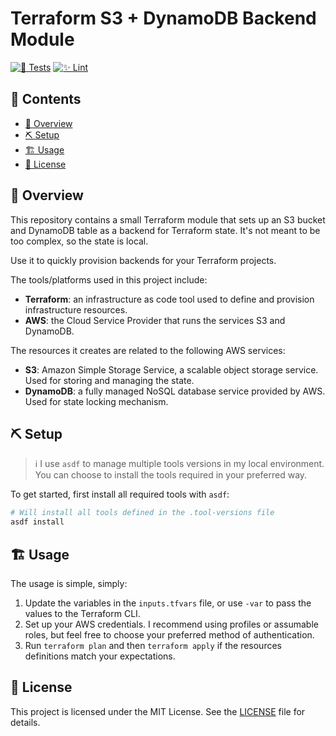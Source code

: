 <!-- omit in toc -->
# Terraform S3 + DynamoDB Backend Module

[![🧪 Tests](https://github.com/angelmadames/terraform-s3-dynamodb-backend/actions/workflows/test.yml/badge.svg)](https://github.com/angelmadames/terraform-s3-dynamodb-backend/actions/workflows/test.yml)
[![✨ Lint](https://github.com/angelmadames/terraform-s3-dynamodb-backend/actions/workflows/tflint.yml/badge.svg)](https://github.com/angelmadames/terraform-s3-dynamodb-backend/actions/workflows/tflint.yml)

<!-- omit in toc -->
## 📑 Contents

- [📘 Overview](#-overview)
- [⛏️ Setup](#️-setup)
- [🏗️ Usage](#️-usage)
- [🔖 License](#-license)

## 📘 Overview

This repository contains a small Terraform module that sets up an S3 bucket and DynamoDB table as a backend for Terraform state. It's not meant to be too complex, so the state is local.

Use it to quickly provision backends for your Terraform projects.

The tools/platforms used in this project include:

- **Terraform**: an infrastructure as code tool used to define and provision infrastructure resources.
- **AWS**: the Cloud Service Provider that runs the services S3 and DynamoDB.

The resources it creates are related to the following AWS services:

- **S3**: Amazon Simple Storage Service, a scalable object storage service.
  Used for storing and managing the state.
- **DynamoDB**: a fully managed NoSQL database service provided by AWS.
  Used for state locking mechanism.

## ⛏️ Setup

> ℹ️ I use `asdf` to manage multiple tools versions in my local environment.
> You can choose to install the tools required in your preferred way.

To get started, first install all required tools with `asdf`:

```bash
# Will install all tools defined in the .tool-versions file
asdf install
```

## 🏗️ Usage

The usage is simple, simply:

1. Update the variables in the `inputs.tfvars` file, or use `-var` to pass the values to the Terraform CLI.
2. Set up your AWS credentials. I recommend using profiles or assumable roles, but feel free
   to choose your preferred method of authentication.
3. Run `terraform plan` and then `terraform apply` if the resources definitions match your expectations.

## 🔖 License

This project is licensed under the MIT License.
See the [LICENSE](LICENSE) file for details.

